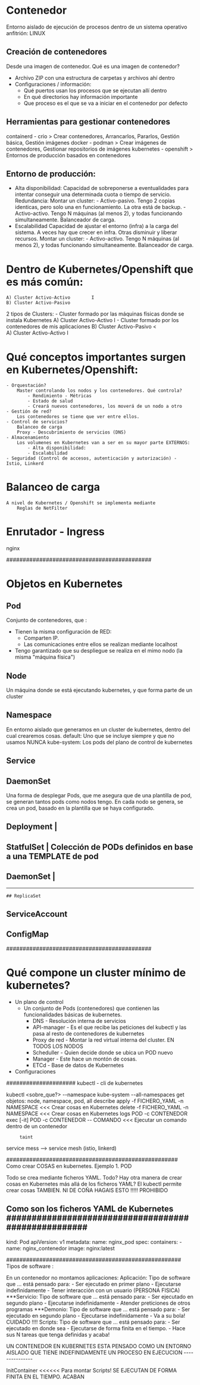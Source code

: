 # Contenedor

Entorno aislado de ejecución de procesos dentro de un sistema operativo anfitrión: LINUX

## Creación de contenedores

Desde una imagen de contenedor. Qué es una imagen de contenedor?
- Archivo ZIP con una estructura de carpetas y archivos ahí dentro
- Configuraciones / información:
    - Qué puertos usan los procesos que se ejecutan allí dentro
    - En qué directorios hay información importante
    - Que proceso es el que se va a iniciar en el contenedor por defecto

## Herramientas para gestionar contenedores

containerd - crio           >    Crear contenedores, Arrancarlos, Pararlos, Gestión básica, Gestión imágenes
docker     - podman         >    Crear imágenes de contenedores, Gestionar repositorios de imágenes
kubernetes - openshift      >    Entornos de producción basados en contenedores

## Entorno de producción:

- Alta disponibilidad:
    Capacidad de sobreponerse a eventualidades para intentar conseguir 
        una determinada cuota o tiempo de servicio.
    Redundancia: Montar un cluster:
        - Activo-pasivo. Tengo 2 copias identicas, pero solo una en funcionamiento. 
                         La otra está de backup.
        - Activo-activo. Tengo N máquinas (al menos 2), y todas funcionando simultaneamente.
                         Balanceador de carga.
- Escalabilidad
    Capacidad de ajustar el entorno (infra) a la carga del sistema.
        A veces hay que crecer en infra.
        Otras disminuir y liberar recursos.
    Montar un cluster:
        - Activo-activo. Tengo N máquinas (al menos 2), y todas funcionando simultaneamente.
                         Balanceador de carga.

# Dentro de Kubernetes/Openshift que es más común: 
    A) Cluster Activo-Activo        I
    B) Cluster Activo-Pasivo        

2 tipos de Clusters:
    - Cluster formado por las máquinas físicas donde se instala Kubernetes
        A) Cluster Activo-Activo        I
    - Cluster formado por los contenedores de mis aplicaciones
        B) Cluster Activo-Pasivo        <      
        A) Cluster Activo-Activo        I

# Qué conceptos importantes surgen en Kubernetes/Openshift:
    - Orquestación?
        Master controlando los nodos y los contenedores. Qué controla?
            - Rendimiento - Métricas
            - Estado de salud
            - Creará nuevos contenedores, los moverá de un nodo a otro
    - Gestión de red?
        Los contenedores se tiene que ver entre ellos. 
    - Control de servicios?
        Balanceo de carga
        Proxy - Descubrimiento de servicios (DNS)
    - Almacenamiento
        Los volumenes en Kubernetes van a ser en su mayor parte EXTERNOS:
            - Alta disponibilidad:
            - Escalabilidad        
    - Seguridad (Control de accesos, autenticación y autorización) - Istio, Linkerd 
    
# Balanceo de carga
    A nivel de Kubernetes / Openshift se implementa mediante 
        Reglas de NetFilter 
    
# Enrutador - Ingress 
nginx



############################################

# Objetos en Kubernetes

## Pod
Conjunto de contenedores, que :
- Tienen la misma configuración de RED:
    - Comparten IP. 
    - Las comunicaciones entre ellos se realizan mediante localhost
- Tengo garantizado que su despliegue se realiza en el mimo nodo (la misma "máquina física")

## Node
Un máquina donde se está ejecutando kubernetes, y que forma parte de un cluster

## Namespace
En entorno aislado que generamos en un cluster de kubernetes, dentro del cual crearemos cosas.
    default: Uno que se incluye siempre y que no usamos NUNCA
    kube-system: Los pods del plano de control de kubernetes

## Service

## DaemonSet

Una forma de desplegar Pods, que me asegura que de una plantilla de pod, se generan tantos pods como nodos tengo.
En cada nodo se genera, se crea un pod, basado en la plantilla que se haya configurado.

## Deployment   |
## StatfulSet   |   Colección de PODs definidos en base a una TEMPLATE de pod
## DaemonSet    |


----


    ## ReplicaSet

## ServiceAccount

## ConfigMap

############################################

# Qué compone un cluster mínimo de kubernetes?
- Un plano de control
    - Un conjunto de Pods (contenedores) que contienen las funcionalidades básicas de kubernetes.
        - DNS               - Resolución interna de servicios
        - API-manager       - Es el que recibe las peticiones del kubectl y las pasa al resto de contenedores de kubernetes
        - Proxy de red      - Montar la red virtual interna del cluster. EN TODOS LOS NODOS
        - Scheduller        - Quien decide donde se ubica un POD nuevo
        - Manager           - Este hace un montón de cosas.
        - ETCd              - Base de datos de Kubernetes
- Configuraciones


#####################
kubectl - cli de kubernetes

kubectl <verbo> <sobre_que?> --namespace kube-system
                             --all-namespaces
         get      objetos: node, namespace, pod, all
         describe
         apply -f FICHERO_YAML    -n NAMESPACE       <<<   Crear cosas en Kubernetes
         delete -f FICHERO_YAML    -n NAMESPACE      <<<   Crear cosas en Kubernetes
         logs    POD -c CONTENEDOR
         exec [-it] POD -c CONTENEDOR -- COMANDO     <<<   Ejecutar un comando dentro de un contenedor
         
         
         taint 
         
service mess --> service mesh (istio, linkerd)



####################################################
Como crear COSAS en kubernetes. Ejemplo 1. POD

Todo se crea mediante ficheros YAML.
    Todo? Hay otra manera de crear cosas en Kubernetes más allá de los ficheros YAML?
        El kubectl permite crear cosas TAMBIEN. NI DE COÑA HAGAIS ESTO !!!!! PROHIBIDO

Como son los ficheros YAML de Kubernetes
####################################################
---
kind:           Pod
apiVersion:     v1
metadata:
    name:       nginx_pod
spec:
    containers:
        - name:     nginx_contenedor
          image:    nginx:latest



#####################################################
Tipos de software :

En un contenedor no montamos aplicaciones:
Aplicación:     Tipo de software que ... está pensado para:
                    - Ser ejecutado en primer plano 
                    - Ejecutarse indefinidamente
                    - Tener interacción con un usuario (PERSONA FISICA)
***Servicio:       Tipo de software que ... está pensado para:
                    - Ser ejecutado en segundo plano
                    - Ejecutarse indefinidamente
                    - Atender preticiones de otros programas 
***Demonio:        Tipo de software que ... está pensado para:
                    - Ser ejecutado en segundo plano
                    - Ejecutarse indefinidamente
                    - Va a su bola! 
CUIDADO !!!! Scripts:        Tipo de software que ... está pensado para:
                    - Ser ejecutado en donde sea
                    - Ejecutarse de forma finita en el tiempo. 
                    - Hace sus N tareas que tenga definidas y acaba!

UN CONTENEDOR EN KUBERNETES ESTA PENSADO COMO UN ENTORNO AISLADO QUE TIENE INDEFINIDAMENTE UN PROCESO EN EJECUCION
                                                                           ---------------
                                                                           
InitContainer <<<<<< Para montar Scripts! SE EJECUTAN DE FORMA FINITA EN EL TIEMPO. ACABAN                                                                            